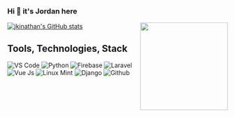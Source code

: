 ### Hi 👋 it's Jordan here

[![jkinathan's GitHub stats](https://github-readme-stats.vercel.app/api?username=jkinathan)](https://github.com/jkinathan/github-readme-stats&show_icons=true&theme=radical)
<img src="http://quoteapic.com/wp-content/uploads/2017/03/work-survaival.gif" height=200px border-radius=15px align=right>

## Tools, Technologies, Stack

![VS Code](https://img.shields.io/badge/VS_Code-blue?style=for-the-badge&logo=visual-studio-code) ![Python](https://img.shields.io/badge/Python-lightgrey?style=for-the-badge&logo=python) ![Firebase](https://img.shields.io/badge/Firebase-yellow?style=for-the-badge&logo=firebase&)  ![Laravel](https://img.shields.io/badge/Laravel-lightgrey?style=for-the-badge&logo=Laravel) ![Vue Js](https://img.shields.io/badge/Vue%20js-brightgreen?style=for-the-badge&logo=javascript) ![Linux Mint](https://img.shields.io/badge/Linux_Mint-blueviolet?style=for-the-badge&logo=linux) ![Django](https://img.shields.io/badge/django-success?style=for-the-badge&logo=django) ![Github](https://img.shields.io/badge/Github-black?style=for-the-badge&logo=github)
<!--
**jkinathan/jkinathan** is a ✨ _special_ ✨ repository because its `README.md` (this file) appears on your GitHub profile.

Here are some ideas to get you started:

- 🔭 I’m currently working on ...
- 🌱 I’m currently learning ...
- 👯 I’m looking to collaborate on ...
- 🤔 I’m looking for help with ...
- 💬 Ask me about ...
- 📫 How to reach me: ...
- 😄 Pronouns: ...
- ⚡ Fun fact: ...
-->
